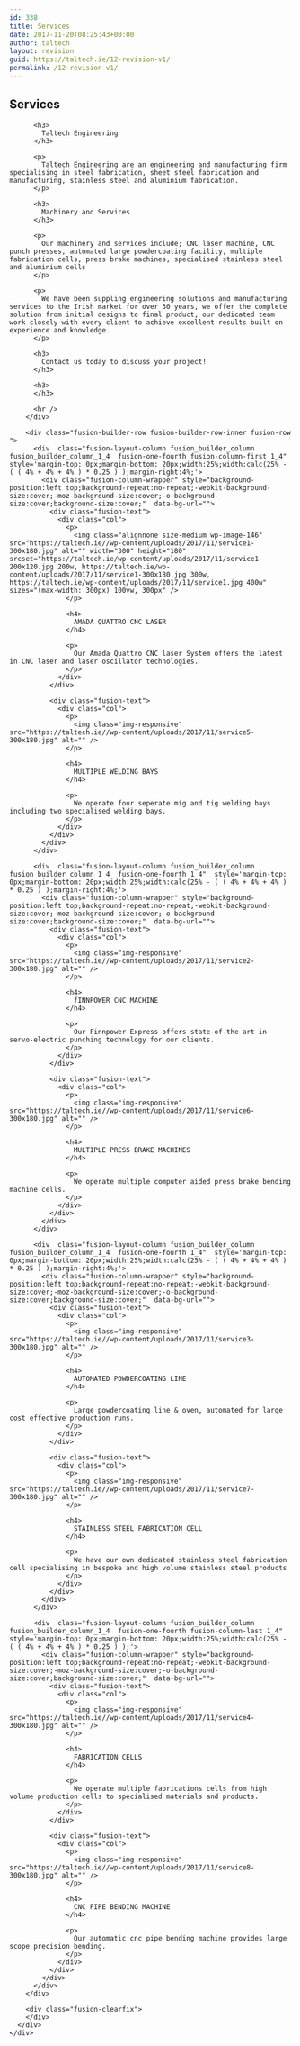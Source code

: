 ```yaml
---
id: 338
title: Services
date: 2017-11-20T08:25:43+00:00
author: taltech
layout: revision
guid: https://taltech.ie/12-revision-v1/
permalink: /12-revision-v1/
---
```

<div class="fusion-fullwidth fullwidth-box nonhundred-percent-fullwidth non-hundred-percent-height-scrolling"  style='background-color: rgba(255,255,255,0);background-position: center center;background-repeat: no-repeat;padding-top:0px;padding-right:0px;padding-bottom:0px;padding-left:0px;'>
  <div class="fusion-builder-row fusion-row ">
    <div  class="fusion-layout-column fusion_builder_column fusion_builder_column_1_1  fusion-one-full fusion-column-first fusion-column-last shadow_panel service_section 1_1"  style='margin-top:0px;margin-bottom:20px;'>
      <div class="fusion-column-wrapper" style="background-position:left top;background-repeat:no-repeat;-webkit-background-size:cover;-moz-background-size:cover;-o-background-size:cover;background-size:cover;"  data-bg-url="">
        <div class="fusion-text">
          <h2 class="headline">
            Services
          </h2>
          
          <h3>
            Taltech Engineering
          </h3>
          
          <p>
            Taltech Engineering are an engineering and manufacturing firm specialising in steel fabrication, sheet steel fabrication and manufacturing, stainless steel and aluminium fabrication.
          </p>
          
          <h3>
            Machinery and Services
          </h3>
          
          <p>
            Our machinery and services include; CNC laser machine, CNC punch presses, automated large powdercoating facility, multiple fabrication cells, press brake machines, specialised stainless steel and aluminium cells
          </p>
          
          <p>
            We have been suppling engineering solutions and manufacturing services to the Irish market for over 30 years, we offer the complete solution from initial designs to final product, our dedicated team work closely with every client to achieve excellent results built on experience and knowledge.
          </p>
          
          <h3>
            Contact us today to discuss your project!
          </h3>
          
          <h3>
          </h3>
          
          <hr />
        </div>
        
        <div class="fusion-builder-row fusion-builder-row-inner fusion-row ">
          <div  class="fusion-layout-column fusion_builder_column fusion_builder_column_1_4  fusion-one-fourth fusion-column-first 1_4"  style='margin-top: 0px;margin-bottom: 20px;width:25%;width:calc(25% - ( ( 4% + 4% + 4% ) * 0.25 ) );margin-right:4%;'>
            <div class="fusion-column-wrapper" style="background-position:left top;background-repeat:no-repeat;-webkit-background-size:cover;-moz-background-size:cover;-o-background-size:cover;background-size:cover;"  data-bg-url="">
              <div class="fusion-text">
                <div class="col">
                  <p>
                    <img class="alignnone size-medium wp-image-146" src="https://taltech.ie//wp-content/uploads/2017/11/service1-300x180.jpg" alt="" width="300" height="180" srcset="https://taltech.ie/wp-content/uploads/2017/11/service1-200x120.jpg 200w, https://taltech.ie/wp-content/uploads/2017/11/service1-300x180.jpg 300w, https://taltech.ie/wp-content/uploads/2017/11/service1.jpg 400w" sizes="(max-width: 300px) 100vw, 300px" />
                  </p>
                  
                  <h4>
                    AMADA QUATTRO CNC LASER
                  </h4>
                  
                  <p>
                    Our Amada Quattro CNC laser System offers the latest in CNC laser and laser oscillator technologies.
                  </p>
                </div>
              </div>
              
              <div class="fusion-text">
                <div class="col">
                  <p>
                    <img class="img-responsive" src="https://taltech.ie//wp-content/uploads/2017/11/service5-300x180.jpg" alt="" />
                  </p>
                  
                  <h4>
                    MULTIPLE WELDING BAYS
                  </h4>
                  
                  <p>
                    We operate four seperate mig and tig welding bays including two specialised welding bays.
                  </p>
                </div>
              </div>
            </div>
          </div>
          
          <div  class="fusion-layout-column fusion_builder_column fusion_builder_column_1_4  fusion-one-fourth 1_4"  style='margin-top: 0px;margin-bottom: 20px;width:25%;width:calc(25% - ( ( 4% + 4% + 4% ) * 0.25 ) );margin-right:4%;'>
            <div class="fusion-column-wrapper" style="background-position:left top;background-repeat:no-repeat;-webkit-background-size:cover;-moz-background-size:cover;-o-background-size:cover;background-size:cover;"  data-bg-url="">
              <div class="fusion-text">
                <div class="col">
                  <p>
                    <img class="img-responsive" src="https://taltech.ie//wp-content/uploads/2017/11/service2-300x180.jpg" alt="" />
                  </p>
                  
                  <h4>
                    fINNPOWER CNC MACHINE
                  </h4>
                  
                  <p>
                    Our Finnpower Express offers state-of-the art in servo-electric punching technology for our clients.
                  </p>
                </div>
              </div>
              
              <div class="fusion-text">
                <div class="col">
                  <p>
                    <img class="img-responsive" src="https://taltech.ie//wp-content/uploads/2017/11/service6-300x180.jpg" alt="" />
                  </p>
                  
                  <h4>
                    MULTIPLE PRESS BRAKE MACHINES
                  </h4>
                  
                  <p>
                    We operate multiple computer aided press brake bending machine cells.
                  </p>
                </div>
              </div>
            </div>
          </div>
          
          <div  class="fusion-layout-column fusion_builder_column fusion_builder_column_1_4  fusion-one-fourth 1_4"  style='margin-top: 0px;margin-bottom: 20px;width:25%;width:calc(25% - ( ( 4% + 4% + 4% ) * 0.25 ) );margin-right:4%;'>
            <div class="fusion-column-wrapper" style="background-position:left top;background-repeat:no-repeat;-webkit-background-size:cover;-moz-background-size:cover;-o-background-size:cover;background-size:cover;"  data-bg-url="">
              <div class="fusion-text">
                <div class="col">
                  <p>
                    <img class="img-responsive" src="https://taltech.ie//wp-content/uploads/2017/11/service3-300x180.jpg" alt="" />
                  </p>
                  
                  <h4>
                    AUTOMATED POWDERCOATING LINE
                  </h4>
                  
                  <p>
                    Large powdercoating line & oven, automated for large cost effective production runs.
                  </p>
                </div>
              </div>
              
              <div class="fusion-text">
                <div class="col">
                  <p>
                    <img class="img-responsive" src="https://taltech.ie//wp-content/uploads/2017/11/service7-300x180.jpg" alt="" />
                  </p>
                  
                  <h4>
                    STAINLESS STEEL FABRICATION CELL
                  </h4>
                  
                  <p>
                    We have our own dedicated stainless steel fabrication cell specialising in bespoke and high volume stainless steel products
                  </p>
                </div>
              </div>
            </div>
          </div>
          
          <div  class="fusion-layout-column fusion_builder_column fusion_builder_column_1_4  fusion-one-fourth fusion-column-last 1_4"  style='margin-top: 0px;margin-bottom: 20px;width:25%;width:calc(25% - ( ( 4% + 4% + 4% ) * 0.25 ) );'>
            <div class="fusion-column-wrapper" style="background-position:left top;background-repeat:no-repeat;-webkit-background-size:cover;-moz-background-size:cover;-o-background-size:cover;background-size:cover;"  data-bg-url="">
              <div class="fusion-text">
                <div class="col">
                  <p>
                    <img class="img-responsive" src="https://taltech.ie//wp-content/uploads/2017/11/service4-300x180.jpg" alt="" />
                  </p>
                  
                  <h4>
                    FABRICATION CELLS
                  </h4>
                  
                  <p>
                    We operate multiple fabrications cells from high volume production cells to specialised materials and products.
                  </p>
                </div>
              </div>
              
              <div class="fusion-text">
                <div class="col">
                  <p>
                    <img class="img-responsive" src="https://taltech.ie//wp-content/uploads/2017/11/service8-300x180.jpg" alt="" />
                  </p>
                  
                  <h4>
                    CNC PIPE BENDING MACHINE
                  </h4>
                  
                  <p>
                    Our automatic cnc pipe bending machine provides large scope precision bending.
                  </p>
                </div>
              </div>
            </div>
          </div>
        </div>
        
        <div class="fusion-clearfix">
        </div>
      </div>
    </div>
  </div>
</div>